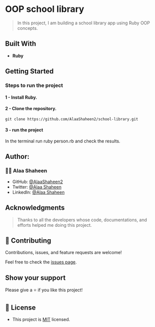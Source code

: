 # OOP school library
> In this project, I am building a school library app using Ruby OOP concepts.


## Built With

- **Ruby**

## Getting Started

### Steps to run the project

#### 1 - Install Ruby.

#### 2 - Clone the repository.
```
git clone https://github.com/AlaaShaheen2/school-library.git
```

#### 3 - run the project
In the terminal run ruby person.rb and check the results.

## Author:
### 👩‍💻 Alaa Shaheen

- GitHub: [@AlaaShaheen2](https://github.com/AlaaShaheen2)
- Twitter: [@Alaa Shaheen](https://twitter.com/AlaaShaheen93)
- LinkedIn: [@Alaa Shaheen](https://www.linkedin.com/in/alaa-shaheen-879140240/)


## Acknowledgments

> Thanks to all the developers whose code, documentations, and efforts helped me doing this project.

## 🤝 Contributing

Contributions, issues, and feature requests are welcome!

Feel free to check the [issues page](../../issues/).

## Show your support

Please give a ⭐️ if you like this project!

## 📝 License
- This project is [MIT](./LICENSE) licensed.